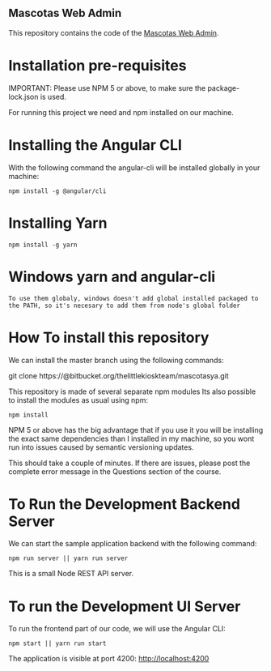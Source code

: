 
## Mascotas Web Admin

This repository contains the code of the [Mascotas Web Admin](https://angular-university.io/course/mascotas-web).


# Installation pre-requisites

IMPORTANT: Please use NPM 5 or above, to make sure the package-lock.json is used.

For running this project we need and npm installed on our machine. 

# Installing the Angular CLI

With the following command the angular-cli will be installed globally in your machine:

    npm install -g @angular/cli

# Installing Yarn     

    npm install -g yarn


# Windows yarn and angular-cli

    To use them globaly, windows doesn't add global installed packaged to the PATH, so it's necesary to add them from node's global folder

# How To install this repository

We can install the master branch using the following commands:

git clone https://<user>@bitbucket.org/thelittlekioskteam/mascotasya.git
    
This repository is made of several separate npm modules
Its also possible to install the modules as usual using npm:

    npm install 

NPM 5 or above has the big advantage that if you use it you will be installing the exact same dependencies than I installed in my machine, so you wont run into issues caused by semantic versioning updates.

This should take a couple of minutes. If there are issues, please post the complete error message in the Questions section of the course.

# To Run the Development Backend Server

We can start the sample application backend with the following command:

    npm run server || yarn run server

This is a small Node REST API server.

# To run the Development UI Server

To run the frontend part of our code, we will use the Angular CLI:

    npm start || yarn run start

The application is visible at port 4200: [http://localhost:4200](http://localhost:4200)
